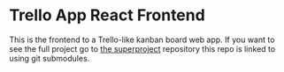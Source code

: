 # Trello App React Frontend

This is the frontend to a Trello-like kanban board web app. If you want to see the full project go to [the superproject](https://github.com/julianmedwards/containerized-trello) repository this repo is linked to using git submodules.
